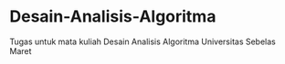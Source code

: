 # Desain-Analisis-Algoritma
Tugas untuk mata kuliah Desain Analisis Algoritma Universitas Sebelas Maret

